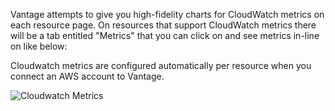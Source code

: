 Vantage attempts to give you high-fidelity charts for CloudWatch metrics on each resource page. On resources that support CloudWatch metrics there will be a tab entitled "Metrics" that you can click on and see metrics in-line on like below:

Cloudwatch metrics are configured automatically per resource when you connect an AWS account to Vantage. 

![Cloudwatch Metrics](/img/metrics.png)
